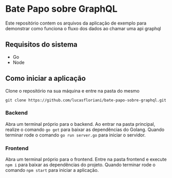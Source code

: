# Bate Papo sobre GraphQL

Este repositório contem os arquivos da aplicação de exemplo para demonstrar como funciona o fluxo dos dados ao chamar uma api graphql

## Requisitos do sistema

- Go
- Node

## Como iniciar a aplicação

Clone o repositório na sua máquina e entre na pasta do mesmo

```ssh
git clone https://github.com/lucasfloriani/bate-papo-sobre-graphql.git
```

### Backend

Abra um terminal próprio para o backend.
Ao entrar na pasta principal, realize o comando `go get` para baixar as dependências do Golang.
Quando terminar rode o comando `go run server.go` para iniciar o servidor.

### Frontend

Abra um terminal próprio para o frontend.
Entre na pasta frontend e execute `npm i` para baixar as dependências do projeto.
Quando terminar rode o comando `npm start` para iniciar a aplicação.
